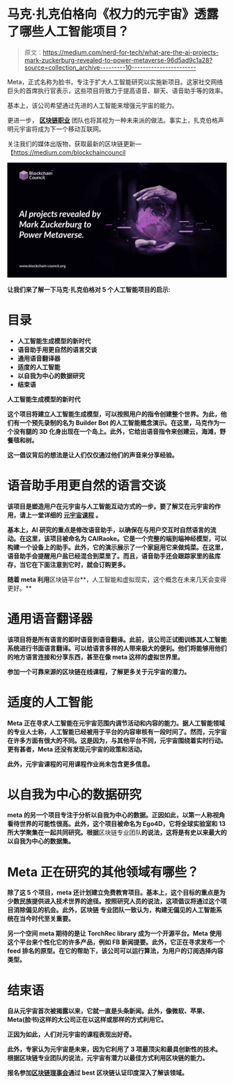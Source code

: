 # 马克·扎克伯格向《权力的元宇宙》透露了哪些人工智能项目？

> 原文：<https://medium.com/nerd-for-tech/what-are-the-ai-projects-mark-zuckerburg-revealed-to-power-metaverse-96d5ad9c1a28?source=collection_archive---------10----------------------->

Meta，正式名称为脸书，专注于扩大人工智能研究以实施新项目。这家社交网络巨头的首席执行官表示，这些项目将致力于提高语音、聊天、语音助手等的效率。

基本上，该公司希望通过先进的人工智能来增强元宇宙的能力。

更进一步， [**区块链职业**](https://www.blockchain-council.org/certifications/certified-blockchain-professional-expert/) 团队也将其视为一种未来派的做法。事实上，扎克伯格声明元宇宙将成为下一个移动互联网。

关注我们的媒体出版物，获取最新的区块链更新—【https://medium.com/blockchaincouncil

**![](img/dfbb9cef8b4a161124521fa59b9fe8e6.png)**

**让我们来了解一下马克·扎克伯格对 5 个人工智能项目的启示:**

# **目录**

*   **人工智能生成模型的新时代**
*   **语音助手用更自然的语言交谈**
*   **通用语音翻译器**
*   **适度的人工智能**
*   **以自我为中心的数据研究**
*   **结束语**

****人工智能生成模型的新时代****

**这个项目将建立人工智能生成模型，可以按照用户的指令创建整个世界。为此，他们有一个预先录制的名为 Builder Bot 的人工智能概念演示。在这里，马克作为一个没有腿的 3D 化身出现在一个岛上。此外，它给出语音指令来创建云，海滩，野餐毯和树。**

**这一倡议背后的想法是让人们仅仅通过他们的声音来分享经验。**

# **语音助手用更自然的语言交谈**

**该项目是塑造用户在元宇宙与人工智能互动方式的一步。要了解艾在元宇宙的作用，请上一堂详细的 [**元宇宙课程**](https://www.blockchain-council.org/certifications/certified-metaverse-expert/) **。****

**基本上，AI 研究的重点是修改语音助手，以确保在与用户交互时自然语言的流动。在这里，该项目被命名为 CAIRaoke。它是一个完整的端到端神经模型，可以构建一个设备上的助手。此外，它的演示展示了一个家庭用它来做炖菜。在这里，语音助手会提醒用户盐已经混合到菜里了。而且，语音助手还会跟踪家里的盐库存，当它在下面注意到它时，就会订购更多。**

**随着 meta 利用**区块链平台**，人工智能和虚拟现实，这个概念在未来几天会变得更好。**

# **通用语音翻译器**

**该项目将是所有语言的即时语音到语音翻译。此前，该公司正试图训练其人工智能系统进行书面语言翻译。可以给语言多样的人带来极大的便利。他们将能够用他们的地方语言连接和分享东西，甚至在像 meta 这样的虚拟世界里。**

**参加一个可靠来源的区块链在线课程，了解更多关于元宇宙的潜力。**

# **适度的人工智能**

**Meta 正在寻求人工智能在元宇宙范围内调节活动和内容的能力。据人工智能领域的专业人士称，人工智能已经被用于平台的内容审核有一段时间了。然而，元宇宙在许多方面有很大的不同。这是因为，与其他平台不同，元宇宙围绕着实时行动。更有甚者，Meta 还没有发现元宇宙的政策和活动。**

**此外，**元宇宙课程**的可用课程作业尚未包含更多信息。**

# **以自我为中心的数据研究**

**meta 的另一个项目专注于分析以自我为中心的数据。正因如此，以第一人称视角看待世界的可能性很高。此外，这个项目被命名为 Ego4D，它将全球实验室和 13 所大学聚集在一起共同研究。根据**区块链专业团队**的说法，这将是有史以来最大的以自我为中心的数据集。**

# **Meta 正在研究的其他领域有哪些？**

**除了这 5 个项目，meta 还计划建立免费教育项目。基本上，这个目标的重点是为少数民族提供进入技术世界的途径。按照研究人员的说法，这项倡议将通过这个项目消除偏见的机会。此外，**区块链** **专业**团队一致认为，构建无偏见的人工智能系统在当今时代至关重要。**

**另一个空间 meta 期待的是让 TorchRec library 成为一个开源平台。Meta 使用这个平台来个性化它的许多产品，例如 FB 新闻提要。此外，它正在寻求发布一个 feed 排名的原型。在它的帮助下，该公司可以运行算法，为用户的订阅选择内容类型。**

# **结束语**

**自从元宇宙首次被揭露以来，它就一直是头条新闻。此外，像微软、苹果、Meta(脸书)这样的大公司正在以这样或那样的方式利用它。**

**正因为如此，人们对元宇宙的课程表现出好奇。**

**此外，专家认为元宇宙是未来，因为它利用了 3 项最顶尖和最具创新性的技术。根据区块链专业团队的说法，元宇宙有潜力以最佳方式利用区块链的能力。**

**报名参加[区块链理事会](https://www.blockchain-council.org/)通过 best **区块链认证印度**深入了解该领域。**